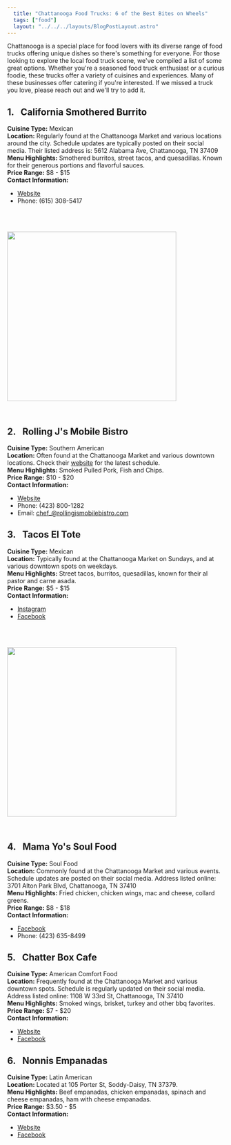 ```yaml
---
  title: "Chattanooga Food Trucks: 6 of the Best Bites on Wheels"
  tags: ["food"]
  layout: "../../../layouts/BlogPostLayout.astro"
---
```


<!-- California Smothered Burrito
Rolling J's Mobile Bistro
Tacos El Tote
Mama Yo's Soul Food
Chatter Box Cafe
Nonnis Empanadas -->

<style>
    @media (min-width: 768px) {
        .responsive-box {
            width: 28em !important;
            height: 28em !important;
        }
    }
</style>

<div>
  <div>
    Chattanooga is a special place for food lovers with its diverse range of food trucks offering unique dishes so there's something for everyone. For those looking to explore the local food truck scene, we've compiled a list of some great options. Whether you're a seasoned food truck enthusiast or a curious foodie, these trucks offer a variety of cuisines and experiences. Many of these businesses offer catering if you're interested. If we missed a truck you love, please reach out and we'll try to add it.
  </div>

  <div class="pb-2">
    <h2><span class="color-pink">1.</span>&nbsp&nbsp California Smothered Burrito</h2>
    <div class="mb-0p5"><b>Cuisine Type:</b> Mexican</div>
    <div class="mb-0p5"><b>Location:</b> Regularly found at the Chattanooga Market and various locations around the city. Schedule updates are typically posted on their social media. Their listed address is: 5612 Alabama Ave, Chattanooga, TN 37409</div>
    <div class="mb-0p5"><b>Menu Highlights:</b> Smothered burritos, street tacos, and quesadillas. Known for their generous portions and flavorful sauces.</div>
    <div class="mb-0p5"><b>Price Range:</b> $8 - $15</div>
    <div class="mb-0p5"><b>Contact Information:</b> 
      <ul>
        <li><a target="_blank" href="https://californiasmotheredburrito.com/">Website</a></li>
        <li>Phone: (615) 308-5417</li>
      </ul>
    </div>
  </div>

  <div class="flex justify-center">
    <image src="../../images/chattanooga_guides/food/food_truck.webp" class="responsive-box" style="width: 20em; height: 20em; margin-bottom: 2em; margin-top: 3.5em;">
  </div>


  <div class="pb-2">
    <h2><span class="color-pink">2.</span>&nbsp&nbsp Rolling J's Mobile Bistro</h2>
    <div class="mb-0p5"><b>Cuisine Type:</b> Southern American</div>
    <div class="mb-0p5"><b>Location:</b> Often found at the Chattanooga Market and various downtown locations. Check their <a href="https://www.rollingjsmobilebistro.com">website</a> for the latest schedule. </div>
    <div class="mb-0p5"><b>Menu Highlights:</b> Smoked Pulled Pork, Fish and Chips.</div>
    <div class="mb-0p5"><b>Price Range:</b> $10 - $20</div>
    <div class="mb-0p5"><b>Contact Information:</b> 
      <ul>
        <li><a target="_blank" href="https://www.rollingjsmobilebistro.com">Website</a></li>
        <li>Phone: (423) 800-1282</li>
        <li>Email: <a target="_blank" href="mailto:chef_@rollingjsmobilebistro.com">chef_@rollingjsmobilebistro.com</a></li>
      </ul>
    </div>
  </div>

  <div class="pb-2">
    <h2><span class="color-pink">3.</span>&nbsp&nbsp Tacos El Tote</h2>
    <div class="mb-0p5"><b>Cuisine Type:</b> Mexican</div>
    <div class="mb-0p5"><b>Location:</b> Typically found at the Chattanooga Market on Sundays, and at various downtown spots on weekdays.</div>
    <div class="mb-0p5"><b>Menu Highlights:</b> Street tacos, burritos, quesadillas, known for their al pastor and carne asada.</div>
    <div class="mb-0p5"><b>Price Range:</b> $5 - $15</div>
    <div class="mb-0p5"><b>Contact Information:</b> 
      <ul>
        <li><a target="_blank" href="https://www.instagram.com/tacoseltote.chattanooga/">Instagram</a></li>
        <li><a target="_blank" href="https://www.facebook.com/TacosElToteChattanooga">Facebook</a></li>
      </ul>
    </div>
  </div>

  <div class="flex justify-center">
    <image src="../../images/chattanooga_guides/food/food_truck2.webp" class="responsive-box" style="width: 20em; height: 20em; margin-bottom: 2em; margin-top: 3.5em;">
  </div>


  <div class="pb-2">
    <h2><span class="color-pink">4.</span>&nbsp&nbsp Mama Yo's Soul Food</h2>
    <div class="mb-0p5"><b>Cuisine Type:</b> Soul Food</div>
    <div class="mb-0p5"><b>Location:</b> Commonly found at the Chattanooga Market and various events. Schedule updates are posted on their social media. Address listed online: 3701 Alton Park Blvd, Chattanooga, TN 37410</div>
    <div class="mb-0p5"><b>Menu Highlights:</b> Fried chicken, chicken wings, mac and cheese, collard greens.</div>
    <div class="mb-0p5"><b>Price Range:</b> $8 - $18</div>
    <div class="mb-0p5"><b>Contact Information:</b> 
      <ul>
        <li><a target="_blank" href="https://www.facebook.com/MamaYo2020/">Facebook</a></li>
        <li>Phone: (423) 635-8499</li>
      </ul>
    </div>
  </div>

  <div class="pb-2">
    <h2><span class="color-pink">5.</span>&nbsp&nbsp Chatter Box Cafe</h2>
    <div class="mb-0p5"><b>Cuisine Type:</b> American Comfort Food</div>
    <div class="mb-0p5"><b>Location:</b> Frequently found at the Chattanooga Market and various downtown spots. Schedule is regularly updated on their social media. Address listed online: 1108 W 33rd St, Chattanooga, TN 37410</div>
    <div class="mb-0p5"><b>Menu Highlights:</b> Smoked wings, brisket, turkey and other bbq favorites.</div>
    <div class="mb-0p5"><b>Price Range:</b> $7 - $20</div>
    <div class="mb-0p5"><b>Contact Information:</b> 
      <ul>
        <li><a target="_blank" href="https://www.chatterbox423.com/">Website</a></li>
        <li><a target="_blank" href="https://www.facebook.com/chatterbox423/">Facebook</a></li>
      </ul>
    </div>
  </div>

  <div class="pb-2">
    <h2><span class="color-pink">6.</span>&nbsp&nbsp Nonnis Empanadas</h2>
    <div class="mb-0p5"><b>Cuisine Type:</b> Latin American</div>
    <div class="mb-0p5"><b>Location:</b> Located at 105 Porter St, Soddy-Daisy, TN 37379.</div>
    <div class="mb-0p5"><b>Menu Highlights:</b> Beef empanadas, chicken empanadas, spinach and cheese empanadas, ham with cheese empanadas.</div>
    <div class="mb-0p5"><b>Price Range:</b> $3.50 - $5</div>
    <div class="mb-0p5"><b>Contact Information:</b> 
      <ul>
        <li><a target="_blank" href="https://nonnis-empanadas.square.site/">Website</a></li>
        <li><a target="_blank" href="https://www.facebook.com/nonnisempanadas/">Facebook</a></li>
      </ul>
    </div>
  </div>
</div>
